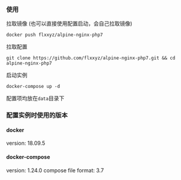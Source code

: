 ### 使用
拉取镜像 (也可以直接使用配置启动，会自己拉取镜像)
```
docker push flxxyz/alpine-nginx-php7
```

拉取配置
```
git clone https://github.com/flxxyz/alpine-nginx-php7.git && cd alpine-nginx-php7
```

启动实例
```
docker-compose up -d
```

配置项均放在`data`目录下

### 配置实例时使用的版本
#### docker
version: 18.09.5

#### docker-compose

version: 1.24.0
compose file format: 3.7


